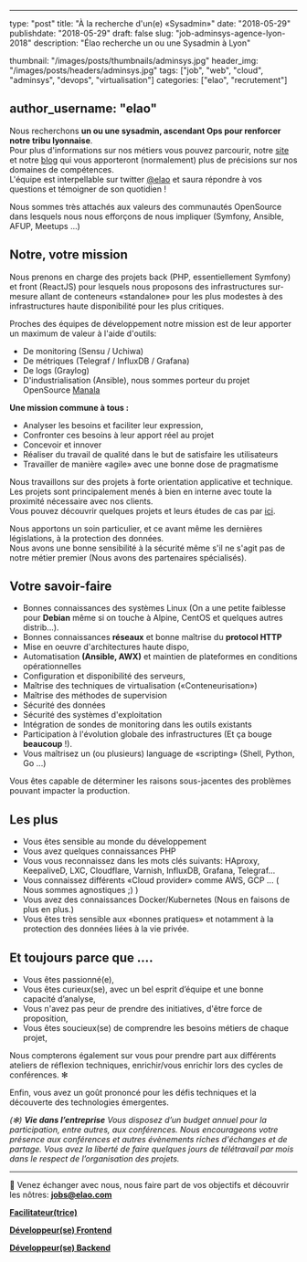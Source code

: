 ﻿
---
type:           "post"
title:          "À la recherche d'un(e) «Sysadmin»"
date:           "2018-05-29"
publishdate:    "2018-05-29"
draft:          false
slug:           "job-adminsys-agence-lyon-2018"
description:    "Élao recherche un ou une Sysadmin à Lyon"

thumbnail:      "/images/posts/thumbnails/adminsys.jpg"
header_img:     "/images/posts/headers/adminsys.jpg"
tags:           ["job", "web", "cloud", "adminsys", "devops", "virtualisation"]
categories:     ["elao", "recrutement"]

author_username:    "elao"
---

Nous recherchons **un ou une sysadmin, ascendant Ops pour renforcer notre tribu lyonnaise**.
<br/>Pour plus d'informations sur nos métiers vous pouvez parcourir, notre [site](https://www.elao.com) et notre [blog](https://blog.elao.com) qui vous apporteront (normalement) plus de précisions sur nos domaines de compétences.
<br/>L'équipe est interpellable sur twitter [@elao](https://twitter.com/Elao) et saura répondre à vos questions et témoigner de son quotidien !
<!--more-->

Nous sommes très attachés aux valeurs des communautés OpenSource dans lesquels nous nous efforçons de nous impliquer (Symfony, Ansible, AFUP, Meetups ...)

## Notre, votre mission

Nous prenons en charge des projets back (PHP, essentiellement Symfony) et front (ReactJS) pour lesquels nous proposons des infrastructures sur-mesure allant de conteneurs «standalone» pour les plus modestes à des infrastructures haute disponibilité pour les plus critiques.

Proches des équipes de développement notre mission est de leur apporter un maximum de valeur à l'aide d'outils:

* De monitoring (Sensu / Uchiwa)
* De métriques (Telegraf / InfluxDB / Grafana)
* De logs (Graylog)
* D'industrialisation (Ansible), nous sommes porteur du projet OpenSource [Manala](https://github.com/manala/ansible-roles)

__Une mission commune à tous :__

- Analyser les besoins et faciliter leur expression,
- Confronter ces besoins à leur apport réel au projet
- Concevoir et innover
- Réaliser du travail de qualité dans le but de satisfaire les utilisateurs
- Travailler de manière «agile» avec une bonne dose de pragmatisme

Nous travaillons sur des projets à forte orientation applicative et technique. Les projets sont principalement menés à bien en interne avec toute la proximité nécessaire avec nos clients.
<br/> Vous pouvez découvrir quelques projets et leurs études de cas par [ici](https://www.elao.com/fr/nos-experiences/).

Nous apportons un soin particulier, et ce avant même les dernières législations, à la protection des données.
<br/>Nous avons une bonne sensibilité à la sécurité même s'il ne s'agit pas de notre métier premier (Nous avons des partenaires spécialisés).

## Votre savoir-faire

- Bonnes connaissances des systèmes Linux (On a une petite faiblesse pour __Debian__ même si on touche à Alpine, CentOS et quelques autres distrib...).
- Bonnes connaissances __réseaux__ et bonne maîtrise du __protocol HTTP__
- Mise en oeuvre d'architectures haute dispo,
- Automatisation __(Ansible, AWX)__ et maintien de plateformes en conditions opérationnelles
- Configuration et disponibilité des serveurs,
- Maîtrise des techniques de virtualisation («Conteneurisation»)
- Maîtrise des méthodes de supervision
- Sécurité des données
- Sécurité des systèmes d'exploitation
- Intégration de sondes de monitoring dans les outils existants
- Participation à l'évolution globale des infrastructures (Et ça bouge __beaucoup__ !).
- Vous maîtrisez un (ou plusieurs) language de «scripting» (Shell, Python, Go ...)

Vous êtes capable de déterminer les raisons sous-jacentes des problèmes pouvant impacter la production.

## Les plus

* Vous êtes sensible au monde du développement
* Vous avez quelques connaissances PHP
* Vous vous reconnaissez dans les mots clés suivants: HAproxy, KeepaliveD, LXC, Cloudflare, Varnish, InfluxDB, Grafana, Telegraf...
* Vous connaissez différents «Cloud provider» comme AWS, GCP ... ( Nous sommes agnostiques ;) )
* Vous avez des connaissances Docker/Kubernetes (Nous en faisons de plus en plus.)
* Vous êtes très sensible aux «bonnes pratiques» et notamment à la protection des données liées à la vie privée.

## Et toujours parce que ....

- Vous êtes passionné(e),
- Vous êtes curieux(se), avec un bel esprit d’équipe et une bonne capacité d’analyse,
- Vous n'avez pas peur de prendre des initiatives, d'être force de proposition,
- Vous êtes soucieux(se) de comprendre les besoins métiers de chaque projet,

Nous compterons également sur vous pour prendre part aux différents ateliers de réflexion techniques, enrichir/vous enrichir lors des cycles de conférences. ✻

Enfin, vous avez un goût prononcé pour les défis techniques et la découverte des technologies émergentes.

_(✻) **Vie dans l’entreprise**_
_Vous disposez d’un budget annuel pour la participation, entre autres, aux conférences. Nous encourageons votre présence aux conférences et autres évènements riches d'échanges et de partage.
Vous avez la liberté de faire quelques jours de télétravail par mois dans le respect de l’organisation des projets._


-----------------------------------------------------------------------------------------------------------------
<span class="side-note">📨</span>  Venez échanger avec nous, nous faire part de vos objectifs et découvrir les nôtres: **jobs@elao.com**

[**Facilitateur(trice)**](/fr/elao/job-facilitateur-agence-lyon-2018)

[**Développeur(se) Frontend**](/fr/elao/job-frontend-developpeur-agence-lyon-2018)

[**Développeur(se) Backend**](/fr/elao/job-developpeur-backend-agence-lyon-2018)
